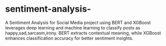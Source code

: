 # sentiment-analysis-
A Sentiment Analysis for Social Media project using BERT and XGBoost leverages deep learning and machine learning to classify posts as happy,sad,sarcasm,irony. BERT extracts contextual meaning, while XGBoost enhances classification accuracy for better sentiment insights.
